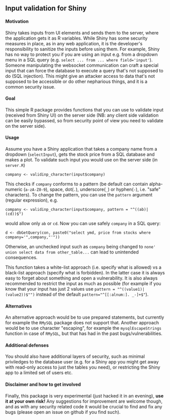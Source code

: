 
## Input validation for Shiny

#### Motivation

Shiny takes inputs from UI elements and sends them to the server, where the 
application gets it as R variables. While Shiny has some security measures in place,
as in any web application, it is the developer's responsibility to sanitize 
the inputs before using them. For example, Shiny has no way to protect you if
you are using an input e.g. from a dropdown menu in a SQL query 
(e.g. `select ... from ... where field='input'`). 
Someone manipulating the websocket communication can
craft a special input that can force the database to execute a query that's
not supposed to do (SQL injection). This might give an attacker access to data that's
not supposed to be accessible or do other nepharious things, and it is a common security issue.

#### Goal

This simple R package provides functions that you can use to validate input (received 
from Shiny UI) on the server side (NB: any client side validation can be easily 
bypassed, so from security point of view you need to validate on the server side).

#### Usage

Assume you have a Shiny application that takes a company name from a dropdown 
(`selectInput`), gets the stock price from a SQL database and makes a plot. To validate
such input you would use on the server side (in `server.R`)
```
company <- validinp_character(input$company)
```
This checks if `company` conforms to a pattern (be default can contain alpha-numeric (`a-zA-Z0-9`), 
space, dot(`.`), underscore(`_`) or hyphen(`-`), i.e. "safe" characters). To change the pattern,
you can use the `pattern` argument (regular expression), e.g. 
```
company <- validinp_character(input$company, pattern = "^((ab)|(cd))$")
```
would allow only `ab` or `cd`. 
Now you can use safely `company` in a SQL query:
```
d <- dbGetQuery(con, paste0("select ymd, price from stocks where company='",company,"'"))
```
Otherwise, an unchecked input such as `company` being changed to 
`none' union select data from other_table...` can lead to unintended consequences.

This function takes a white-list approach (i.e. specify what is allowed) vs a black-list approach (specify what is forbidden). In the latter case it is always easy to forget about something and 
open a vulnerability. It is also always recommended to restrict the input as much as possible (for
example if you know that your input has just 2 values use `pattern = "^((value1)|(value2))$"")` instead
of the default `pattern="^[[:alnum:]. _-]+$"`).

#### Alternatives

An alternative approach would be to use prepared statements, but currently for example the `RMySQL` package
does not support that. Another approach would be to use character "escaping", for example the `mysqlEscapeStrings` function
in case of `RMySQL`, but that has had in the past bugs/vulnerabilities. 

#### Additional defenses

You should also have additional layers of security, such as minimal priviledges to the database user (e.g. for 
a Shiny app you might get away with read-only access to just the tables you need), or restricting the Shiny
app to a limited set of users etc.

#### Disclaimer and how to get involved

Finally, this package is very experimental (just hacked it in an evening), **use it at your own risk!** 
Any suggestions for improvement are welcome though, and as with any security related code it would
be crucial to find and fix any bugs (please open an issue on github if you find such).







